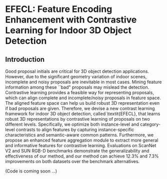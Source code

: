 # EFECL: Feature Encoding Enhancement with Contrastive Learning for Indoor 3D Object Detection

## Introduction

Good proposal initials are critical for 3D object detection applications. However, due to the significant geometry variation of indoor scenes, incomplete and noisy proposals are inevitable in most cases. Mining feature information among these ``bad" proposals may mislead the detection. Contrastive learning provides a feasible way for representing proposals, which can align complete and incomplete/noisy proposals in feature space. The aligned feature space can help us build robust 3D representation even if bad proposals are given. Therefore, we devise a new contrast learning framework for indoor 3D object detection, called \textit{EFECL}, that learns robust 3D representations by contrastive learning of proposals on two different levels. Specifically, we optimize both instance-level and category-level contrasts to align features by capturing instance-specific characteristics and semantic-aware common patterns. Furthermore, we propose an enhanced feature aggregation module to extract more general and informative features for contrastive learning. Evaluations on ScanNet V2 and SUN RGB-D benchmarks demonstrate the generalizability and effectiveness of our method, and our method can achieve 12.3% and 7.3% improvements on both datasets over the benchmark alternatives. 

(Code is coming soon ...)
